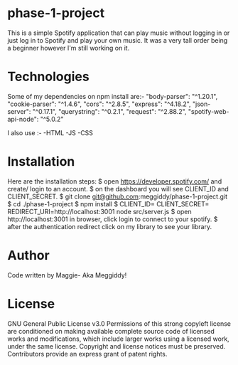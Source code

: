 # phase-1-project
This is a simple Spotify application that can play music without logging in or just log in to Spotify and play your own music.
It was a very tall order being a beginner however I'm still working on it.
# Technologies
Some of my dependencies on npm install are:-
    "body-parser": "^1.20.1",
    "cookie-parser": "^1.4.6",
    "cors": "^2.8.5",
    "express": "^4.18.2",
    "json-server": "^0.17.1",
    "querystring": "^0.2.1",
    "request": "^2.88.2",
    "spotify-web-api-node": "^5.0.2"

I also use :-
    -HTML
    -JS
    -CSS
# Installation
Here are the installation steps:
    $ open https://developer.spotify.com/ and create/ login to an account.
    $ on the dashboard you will see CLIENT_ID and CLIENT_SECRET.
    $ git clone git@github.com:meggiddy/phase-1-project.git
    $ cd ./phase-1-project
    $ npm install
    $ CLIENT_ID=<your-spotify-client-ID> CLIENT_SECRET=<your-spotify-client-secret> REDIRECT_URI=http://localhost:3001 node src/server.js 
    $ open http://localhost:3001 in browser, click login to connect to your spotify.
    $ after the authentication redirect click on my library to see your library.

# Author
Code written by Maggie- Aka Meggiddy!

# License
GNU General Public License v3.0 Permissions of this strong copyleft license are conditioned on making available complete source code of licensed works and modifications, which include larger works using a licensed work, under the same license. Copyright and license notices must be preserved. Contributors provide an express grant of patent rights.